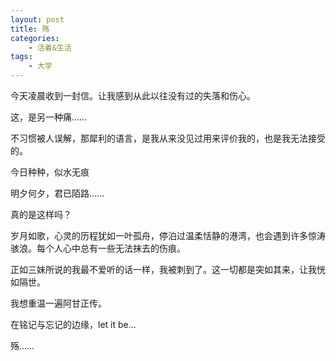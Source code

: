 ```yaml
---
layout: post
title: 殇
categories:
    - 活着&生活
tags:
    - 大学
---
```


今天凌晨收到一封信。让我感到从此以往没有过的失落和伤心。

这，是另一种痛……

不习惯被人误解，那犀利的语言，是我从来没见过用来评价我的，也是我无法接受的。

今日种种，似水无痕

明夕何夕，君已陌路……

真的是这样吗？

岁月如歌，心灵的历程犹如一叶孤舟，停泊过温柔恬静的港湾，也会遇到许多惊涛骇浪。每个人心中总有一些无法抹去的伤痕。

正如三妹所说的我最不爱听的话一样，我被刺到了。这一切都是突如其来，让我恍如隔世。

我想重温一遍阿甘正传。

在铭记与忘记的边缘，let it be...

殇……

